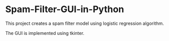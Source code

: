 # Spam-Filter-GUI-in-Python

This project creates a spam filter model using logistic regression algorithm.

The GUI is implemented using tkinter.
